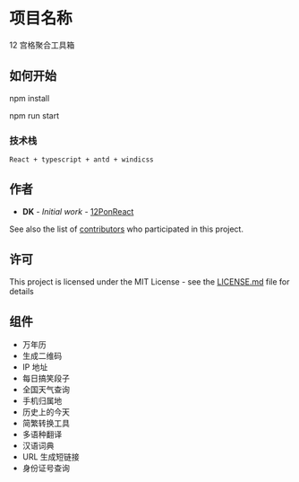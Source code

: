 # 项目名称

12 宫格聚合工具箱

## 如何开始

npm install

npm run start

### 技术栈

```
React + typescript + antd + windicss
```

## 作者

- **DK** - _Initial work_ - [12PonReact](https://github.com/cookie-kangd/12PonReact)

See also the list of [contributors](https://github.com/cookie-kangd/12PonReact) who participated in this project.

## 许可

This project is licensed under the MIT License - see the [LICENSE.md](LICENSE.md) file for details

## 组件

- 万年历
- 生成二维码
- IP 地址
- 每日搞笑段子
- 全国天气查询
- 手机归属地
- 历史上的今天
- 简繁转换工具
- 多语种翻译
- 汉语词典
- URL 生成短链接
- 身份证号查询
